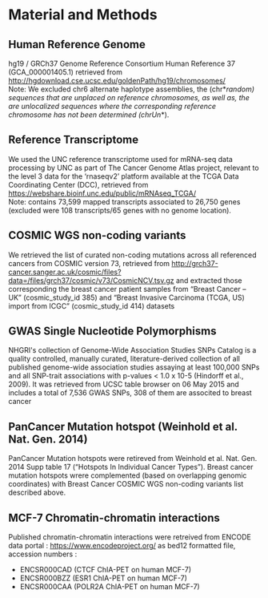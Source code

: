 # Material and Methods

## Human Reference Genome
hg19 / GRCh37 Genome Reference Consortium Human Reference 37 (GCA_000001405.1) retrieved from http://hgdownload.cse.ucsc.edu/goldenPath/hg19/chromosomes/
<br>Note: We excluded chr6 alternate haplotype assemblies, the (chr*_random) sequences that are unplaced on reference chromosomes, as well as, the are unlocalized sequences where the corresponding reference chromosome has not been determined (chrUn_*).


## Reference Transcriptome
We used the UNC reference transcriptome used for mRNA-seq data processing by UNC as part of The Cancer Genome Atlas project, relevant to the level 3 data for the ‘rnaseqv2’ platform available at the TCGA Data Coordinating Center (DCC), retrieved from https://webshare.bioinf.unc.edu/public/mRNAseq_TCGA/
<br>Note:  contains 73,599 mapped transcripts associated to 26,750 genes (excluded were 108 transcripts/65 genes with no genome location).


## COSMIC WGS non-coding variants
We retrieved the list of curated non-coding mutations across all referenced cancers from COSMIC version 73, retrieved from http://grch37-cancer.sanger.ac.uk/cosmic/files?data=/files/grch37/cosmic/v73/CosmicNCV.tsv.gz
and extracted those corresponding the breast cancer patient samples from “Breast Cancer – UK” (cosmic_study_id 385) and “Breast Invasive Carcinoma (TCGA, US) import from ICGC” (cosmic_study_id 414) datasets


## GWAS Single Nucleotide Polymorphisms
 
NHGRI's collection of Genome-Wide Association Studies SNPs Catalog is a quality controlled, manually curated, literature-derived collection of all published genome-wide association studies assaying at least 100,000 SNPs and all SNP-trait associations with p-values < 1.0 x 10-5 (Hindorff et al., 2009). It was retrieved from UCSC table browser on 06 May 2015 and includes a total of 7,536 GWAS SNPs, 308 of them are associted to breast cancer  


## PanCancer Mutation hotspot (Weinhold et al. Nat. Gen. 2014)  

PanCancer Mutation hotspots were retireved from Weinhold et al. Nat. Gen. 2014 Supp table 17 (“Hotspots In Individual Cancer Types”). Breast cancer mutation hotspots wrere complemented (based on overlapping genomic coordinates) with Breast Cancer COSMIC WGS non-coding variants list described above.


## MCF-7 Chromatin-chromatin interactions

Published chromatin-chromatin interactions were retreived from ENCODE data portal : https://www.encodeproject.org/ as bed12 formatted file, accession numbers : 
* ENCSR000CAD (CTCF ChIA-PET on human MCF-7)
* ENCSR000BZZ (ESR1 ChIA-PET on human MCF-7)
* ENCSR000CAA (POLR2A ChIA-PET on human MCF-7)
